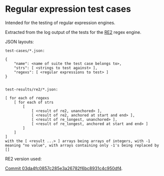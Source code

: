 # Regular expression test cases

Intended for the testing of regular expression engines.

Extracted from the log output of the tests for the [RE2](https://github.com/google/re2) regex engine.

JSON layouts:

```
test-cases/*.json:

{
    "name": <name of suite the test case belongs to>,
    "strs": [ <strings to test against> ],
    "regexs": [ <regular expressions to test> ]
}


test-results/re2/*.json:

[ for each of regexs
    [ for each of strs
        [
            [ <result of re2, unanchored> ],
            [ <result of re2, anchored at start and end> ],
            [ <result of re_longest, unanchored> ],
            [ <result of re_longest, anchored at start and end> ]
        ]
    ]
]
with the [ <result ...> ] arrays being arrays of integers, with -1 meaning "no value", with arrays containing only -1's being replaced by []
```

RE2 version used:

[Commit 03da4fc0857c285e3a26782f6bc8931c4c950df4](https://github.com/google/re2/tree/03da4fc0857c285e3a26782f6bc8931c4c950df4).
